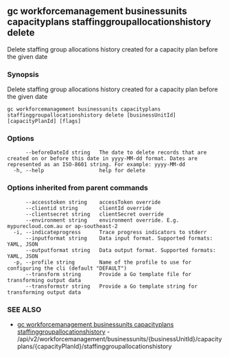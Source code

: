 ## gc workforcemanagement businessunits capacityplans staffinggroupallocationshistory delete

Delete staffing group allocations history created for a capacity plan before the given date

### Synopsis

Delete staffing group allocations history created for a capacity plan before the given date

```
gc workforcemanagement businessunits capacityplans staffinggroupallocationshistory delete [businessUnitId] [capacityPlanId] [flags]
```

### Options

```
      --beforeDateId string   The date to delete records that are created on or before this date in yyyy-MM-dd format. Dates are represented as an ISO-8601 string. For example: yyyy-MM-dd
  -h, --help                  help for delete
```

### Options inherited from parent commands

```
      --accesstoken string    accessToken override
      --clientid string       clientId override
      --clientsecret string   clientSecret override
      --environment string    environment override. E.g. mypurecloud.com.au or ap-southeast-2
  -i, --indicateprogress      Trace progress indicators to stderr
      --inputformat string    Data input format. Supported formats: YAML, JSON
      --outputformat string   Data output format. Supported formats: YAML, JSON
  -p, --profile string        Name of the profile to use for configuring the cli (default "DEFAULT")
      --transform string      Provide a Go template file for transforming output data
      --transformstr string   Provide a Go template string for transforming output data
```

### SEE ALSO

* [gc workforcemanagement businessunits capacityplans staffinggroupallocationshistory](gc_workforcemanagement_businessunits_capacityplans_staffinggroupallocationshistory.html)	 - /api/v2/workforcemanagement/businessunits/{businessUnitId}/capacityplans/{capacityPlanId}/staffinggroupallocationshistory


